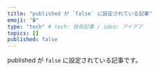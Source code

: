 ```yaml
---
title: "published が `false` に設定されている記事"
emoji: "🔒"
type: "tech" # tech: 技術記事 / idea: アイデア
topics: []
published: false
---
```


published が `false` に設定されている記事です。
